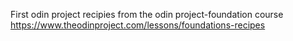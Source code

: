 First odin project
recipies from the odin project-foundation course
https://www.theodinproject.com/lessons/foundations-recipes

